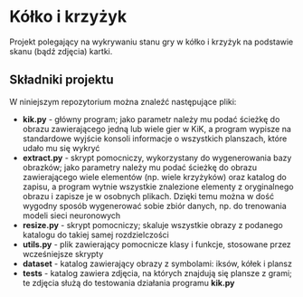 # Kółko i krzyżyk
Projekt polegający na wykrywaniu stanu gry w kółko i krzyżyk na podstawie skanu (bądź zdjęcia) kartki.

## Składniki projektu
W niniejszym repozytorium można znaleźć następujące pliki:
- **kik.py** - główny program; jako parametr należy mu podać ścieżkę do obrazu zawierającego jedną lub wiele gier w KiK, a program wypisze na standardowe wyjście konsoli informacje o wszystkich planszach, które udało mu się wykryć
- **extract.py** - skrypt pomocniczy, wykorzystany do wygenerowania bazy obrazków; jako parametry należy mu podać ścieżkę do obrazu zawierającego wiele elementów (np. wiele krzyżyków) oraz katalog do zapisu, a program wytnie wszystkie znalezione elementy z oryginalnego obrazu i zapisze je w osobnych plikach. Dzięki temu można w dość wygodny sposób wygenerować sobie zbiór danych, np. do trenowania modeli sieci neuronowych
- **resize.py** - skrypt pomocniczy; skaluje wszystkie obrazy z podanego katalogu do takiej samej rozdzielczości
- **utils.py** - plik zawierający pomocnicze klasy i funkcje, stosowane przez wcześniejsze skrypty
- **dataset** - katalog zawierający obrazy z symbolami: iksów, kółek i plansz
- **tests** - katalog zawiera zdjęcia, na których znajdują się plansze z grami; te zdjęcia służą do testowania działania programu **kik.py**

